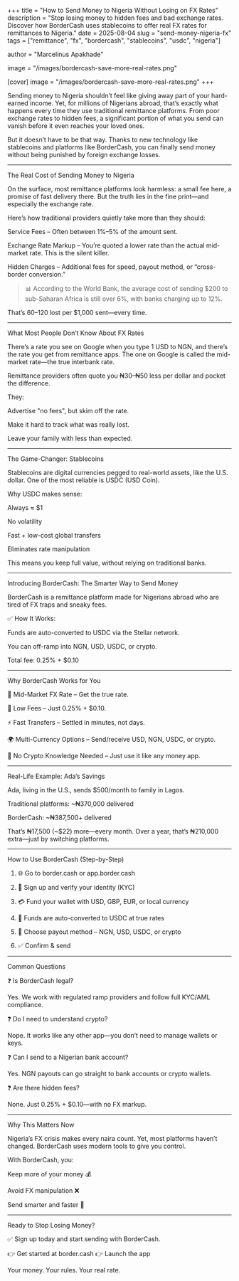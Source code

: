 +++
title = "How to Send Money to Nigeria Without Losing on FX Rates"
description = "Stop losing money to hidden fees and bad exchange rates. Discover how BorderCash uses stablecoins to offer real FX rates for remittances to Nigeria."
date = 2025-08-04
slug = "send-money-nigeria-fx"
tags = ["remittance", "fx", "bordercash", "stablecoins", "usdc", "nigeria"]

author = "Marcelinus Apakhade"

image = "/images/bordercash-save-more-real-rates.png"

[cover]
image = "/images/bordercash-save-more-real-rates.png"
+++



Sending money to Nigeria shouldn’t feel like giving away part of your hard-earned income. Yet, for millions of Nigerians abroad, that’s exactly what happens every time they use traditional remittance platforms. From poor exchange rates to hidden fees, a significant portion of what you send can vanish before it even reaches your loved ones.

But it doesn’t have to be that way. Thanks to new technology like stablecoins and platforms like BorderCash, you can finally send money without being punished by foreign exchange losses.


---

The Real Cost of Sending Money to Nigeria

On the surface, most remittance platforms look harmless: a small fee here, a promise of fast delivery there. But the truth lies in the fine print—and especially the exchange rate.

Here’s how traditional providers quietly take more than they should:

Service Fees – Often between 1%–5% of the amount sent.

Exchange Rate Markup – You’re quoted a lower rate than the actual mid-market rate. This is the silent killer.

Hidden Charges – Additional fees for speed, payout method, or “cross-border conversion.”


> 📊 According to the World Bank, the average cost of sending $200 to sub-Saharan Africa is still over 6%, with banks charging up to 12%.



That’s $60–$120 lost per $1,000 sent—every time.


---

What Most People Don’t Know About FX Rates

There’s a rate you see on Google when you type 1 USD to NGN, and there’s the rate you get from remittance apps. The one on Google is called the mid-market rate—the true interbank rate.

Remittance providers often quote you ₦30–₦50 less per dollar and pocket the difference.

They:

Advertise "no fees", but skim off the rate.

Make it hard to track what was really lost.

Leave your family with less than expected.



---

The Game-Changer: Stablecoins

Stablecoins are digital currencies pegged to real-world assets, like the U.S. dollar. One of the most reliable is USDC (USD Coin).

Why USDC makes sense:

Always ≈ $1

No volatility

Fast + low-cost global transfers

Eliminates rate manipulation


This means you keep full value, without relying on traditional banks.


---

Introducing BorderCash: The Smarter Way to Send Money

BorderCash is a remittance platform made for Nigerians abroad who are tired of FX traps and sneaky fees.

✅ How It Works:

Funds are auto-converted to USDC via the Stellar network.

You can off-ramp into NGN, USD, USDC, or crypto.

Total fee: 0.25% + $0.10



---

Why BorderCash Works for You

🔵 Mid-Market FX Rate – Get the true rate.

💸 Low Fees – Just 0.25% + $0.10.

⚡ Fast Transfers – Settled in minutes, not days.

🌍 Multi-Currency Options – Send/receive USD, NGN, USDC, or crypto.

🧠 No Crypto Knowledge Needed – Just use it like any money app.



---

Real-Life Example: Ada’s Savings

Ada, living in the U.S., sends $500/month to family in Lagos.

Traditional platforms: ~₦370,000 delivered

BorderCash: ~₦387,500+ delivered


That’s ₦17,500 (~$22) more—every month. Over a year, that’s ₦210,000 extra—just by switching platforms.


---

How to Use BorderCash (Step-by-Step)

1. 🌐 Go to border.cash or app.border.cash


2. 🧾 Sign up and verify your identity (KYC)


3. 💳 Fund your wallet with USD, GBP, EUR, or local currency


4. 🔄 Funds are auto-converted to USDC at true rates


5. 🏦 Choose payout method – NGN, USD, USDC, or crypto


6. ✅ Confirm & send




---

Common Questions

❓ Is BorderCash legal?

Yes. We work with regulated ramp providers and follow full KYC/AML compliance.

❓ Do I need to understand crypto?

Nope. It works like any other app—you don’t need to manage wallets or keys.

❓ Can I send to a Nigerian bank account?

Yes. NGN payouts can go straight to bank accounts or crypto wallets.

❓ Are there hidden fees?

None. Just 0.25% + $0.10—with no FX markup.


---

Why This Matters Now

Nigeria’s FX crisis makes every naira count. Yet, most platforms haven’t changed. BorderCash uses modern tools to give you control.

With BorderCash, you:

Keep more of your money 💰

Avoid FX manipulation ❌

Send smarter and faster 🚀



---

Ready to Stop Losing Money?

✅ Sign up today and start sending with BorderCash.

👉 Get started at border.cash
👉 Launch the app

Your money. Your rules. Your real rate.




